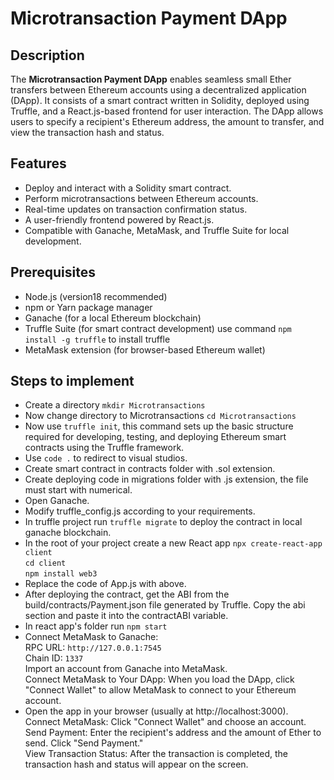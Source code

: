 # Microtransaction Payment DApp

## Description
The **Microtransaction Payment DApp** enables seamless small Ether transfers between Ethereum accounts using a decentralized application (DApp). It consists of a smart contract written in Solidity, deployed using Truffle, and a React.js-based frontend for user interaction. The DApp allows users to specify a recipient's Ethereum address, the amount to transfer, and view the transaction hash and status.

## Features
- Deploy and interact with a Solidity smart contract.
- Perform microtransactions between Ethereum accounts.
- Real-time updates on transaction confirmation status.
- A user-friendly frontend powered by React.js.
- Compatible with Ganache, MetaMask, and Truffle Suite for local development.

## Prerequisites
- Node.js (version18 recommended)
- npm or Yarn package manager
- Ganache (for a local Ethereum blockchain)
- Truffle Suite (for smart contract development)
  use command ```npm install -g truffle``` to install truffle
- MetaMask extension (for browser-based Ethereum wallet)

## Steps to implement
- Create a directory
  ```mkdir Microtransactions```
- Now change directory to Microtransactions
  ```cd Microtransactions```
- Now use ```truffle init```, this command sets up the basic structure required for developing, testing, and deploying Ethereum smart contracts using the Truffle framework.
- Use ```code .``` to redirect to visual studios.
- Create smart contract in contracts folder with .sol extension.
- Create deploying code in migrations folder with .js extension, the file must start with numerical.
- Open Ganache.
- Modify truffle_config.js according to your requirements.
- In truffle project run ```truffle migrate``` to deploy the contract in local ganache blockchain.
- In the root of your project create a new React app
  ```npx create-react-app client```  
  ```cd client```  
  ```npm install web3```  
- Replace the code of App.js with above.
- After deploying the contract, get the ABI from the build/contracts/Payment.json file generated by Truffle. Copy the abi section and paste it into the contractABI variable.
- In react app's folder run ```npm start```
- Connect MetaMask to Ganache:  
  RPC URL: ```http://127.0.0.1:7545```  
  Chain ID: ```1337```  
  Import an account from Ganache into MetaMask.  
  Connect MetaMask to Your DApp: When you load the DApp, click "Connect Wallet" to allow MetaMask to connect to your Ethereum account.  
- Open the app in your browser (usually at http://localhost:3000).
  Connect MetaMask: Click "Connect Wallet" and choose an account.  
  Send Payment: Enter the recipient's address and the amount of Ether to send. Click "Send Payment."  
  View Transaction Status: After the transaction is completed, the transaction hash and status will appear on the screen.  

